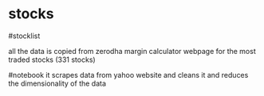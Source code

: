# stocks
#stocklist 

all the data is copied from zerodha margin calculator webpage for the most traded stocks (331 stocks)

#notebook
it scrapes data from yahoo website and cleans it and reduces the dimensionality of the data
